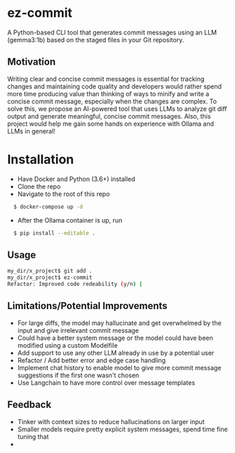 
# ez-commit

A Python-based CLI tool that  generates commit messages using an LLM (gemma3:1b) based on the staged files in your Git repository. 

## Motivation
Writing clear and concise commit messages is essential for tracking changes and maintaining code quality and developers would rather spend more time producing value than thinking of ways to minify and write a concise commit message, especially when the changes are complex. To solve this, we propose an AI-powered tool that uses LLMs to analyze git diff output and generate meaningful, concise commit messages. Also, this project would help me gain some hands on experience with Ollama and LLMs in general!

# Installation
- Have Docker and Python (3.6+) installed
- Clone the repo
- Navigate to the root of this repo

```bash
  $ docker-compose up -d
```
- After the Ollama container is up, run
```bash
  $ pip install --editable .
```
## Usage

```bash
my_dir/x_project$ git add .
my_dir/x_project$ ez-commit
Refactor: Improved code redeability (y/n) |
```

## Limitations/Potential Improvements
- For large diffs, the model may hallucinate and get overwhelmed by the input and give irrelevant commit message
- Could have a better system message or the model could have been modified using a custom Modelfile
- Add support to use any other LLM already in use by a potential user
- Refactor / Add better error and edge case handling
- Implement chat history to enable model to give more commit message suggestions if the first one wasn't chosen
- Use Langchain to have more control over message templates
## Feedback
- Tinker with context sizes to reduce hallucinations on larger input
- Smaller models require pretty explicit system messages, spend time fine tuning that
- 
